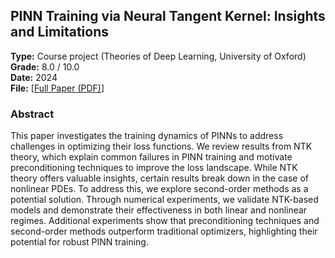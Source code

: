 ## PINN Training via Neural Tangent Kernel: Insights and Limitations

**Type:** Course project (Theories of Deep Learning, University of Oxford)  
**Grade:** 8.0 / 10.0  
**Date:** 2024  
**File:** [[Full Paper (PDF)]((https://github.com/johanslettengren/Research-Projects/blob/main/NeuralTangentKernel.pdf))]

### Abstract
This paper investigates the training dynamics of PINNs to address challenges in optimizing their loss functions. We review results from NTK theory, which explain common failures in PINN training and motivate preconditioning techniques to improve the loss landscape. While NTK theory offers valuable insights, certain results break down in the case of nonlinear PDEs. To address this, we explore second-order methods as a potential solution. Through numerical experiments, we validate NTK-based models and demonstrate their effectiveness in both linear and nonlinear regimes. Additional experiments show that preconditioning techniques and second-order methods outperform traditional optimizers, highlighting their potential for robust PINN training.
